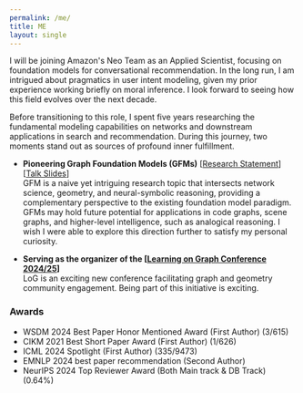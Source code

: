 ```yaml
---
permalink: /me/
title: ME
layout: single
---
```


I will be joining Amazon's Neo Team as an Applied Scientist, focusing on foundation models for conversational recommendation. In the long run, I am intrigued about pragmatics in user intent modeling, given my prior experience working briefly on moral inference. I look forward to seeing how this field evolves over the next decade. 


Before transitioning to this role, I spent five years researching the fundamental modeling capabilities on networks and downstream applications in search and recommendation. During this journey, two moments stand out as sources of profound inner fulfillment.

<ul>
  <li>
      <p>
        <strong>Pioneering Graph Foundation Models (GFMs)</strong> 
        [<a href="https://drive.google.com/file/d/1DycBQkBdTCmZOWh9WHNo6gNrALHmDLfe/view?usp=sharing">Research Statement</a>]
        [<a href="https://drive.google.com/file/d/1RSfGXJAC11c3wc9Gduqg-SoMJ8qfbh7N/view?usp=sharing">Talk Slides</a>] <br>
        GFM is a naive yet intriguing research topic that intersects network science, geometry, and neural-symbolic reasoning, providing a complementary perspective to the existing foundation model paradigm. GFMs may hold future potential for applications in code graphs, scene graphs, and higher-level intelligence, such as analogical reasoning. I wish I were able to explore this direction further to satisfy my personal curiosity. <br>
      </p>
  </li>
  <li>
      <p>
        <strong>Serving as the organizer of the [<a href="https://logconference.org/">Learning on Graph Conference 2024/25</a>]</strong> <br>
        LoG is an exciting new conference facilitating graph and geometry community engagement. Being part of this initiative is exciting. 
      </p>
  </li>
</ul>




### Awards
- WSDM 2024 Best Paper Honor Mentioned Award (First Author) (3/615)
- CIKM 2021 Best Short Paper Award (First Author) (1/626)
- ICML 2024 Spotlight (First Author) (335/9473)
- EMNLP 2024 best paper recommendation (Second Author)
- NeurIPS 2024 Top Reviewer Award (Both Main track & DB Track) (0.64%) 